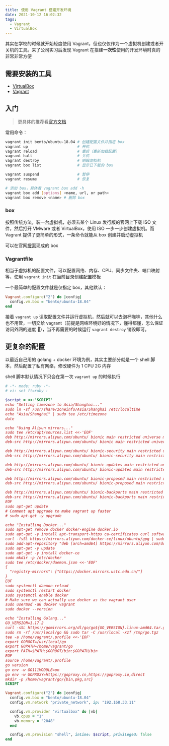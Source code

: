 ```yaml
---
title: 使用 Vagrant 搭建开发环境
date: 2021-10-12 16:02:32
tags:
  - Vagrant
  - VirtualBox
---
```


其实在学校的时候就开始轻度使用 Vagrant，但也仅仅作为一个虚拟机创建或者开关机的工具。来了公司实习后发现 Vagrant 在搭建**一次性**使用的开发环境时真的非常非常方便

<!-- more -->

## 需要安装的工具

- [VirtualBox](https://www.virtualbox.org/)
- [Vagrant](https://www.vagrantup.com/)

## 入门

> 更具体的推荐看[官方文档](https://www.vagrantup.com/docs)

常用命令：

```bash
vagrant init bento/ubuntu-18.04 # 创建配置文件并指定 box
vagrant up                      # 开机
vagrant reload                  # 重启（重新加载配置）
vagrant halt                    # 关机
vagrant destroy                 # 销毁虚拟机
vagrant box list                # 显示已下载的 box

vagrant suspend                 # 暂停
vagrant resume                  # 恢复

# 添加 box，具体看 vagrant box add -h
vagrant box add [options] <name, url, or path>
vagrant box remove <name> # 删除 box
```

### box

按照传统方法，装一台虚拟机，必须去某个 Linux 发行版的官网上下载 ISO 文件，然后打开 VMware 或者 VirtualBox，使用 ISO 一步一步创建虚拟机。而 Vagrant 提供了更简单的形式，一条命令就能从 box 创建并启动虚拟机

可以在官网[搜索](https://app.vagrantup.com/boxes/search)现成的 box

### Vagrantfile

相当于虚拟机的配置文件，可以配置网络、内存、CPU、同步文件夹、端口映射等，使用 `vagrant init` 在当前目录创建配置模板

一个最简单的配置文件就是仅指定 box，其他默认：

```rb Vagrantfile
Vagrant.configure("2") do |config|
  config.vm.box = "bento/ubuntu-18.04"
end
```

接着 `vagrant up` 读取配置文件并运行虚拟机，然后就可以去泡杯咖啡，其他什么也不用管，一切交给 vagrant（前提是网络环境好的情况下，懂得都懂，怎么保证访问外网的速度 🧱），当不再需要的时候运行 `vagrant destroy` 销毁即可。

## 更复杂的配置

以最近自己用的 golang + docker 环境为例，其实主要部分就是一个 shell 脚本，然后配置了私有网络，修改硬件为 1 CPU 2G 内存

shell 脚本默认情况下只会在第一次 `vagrant up` 的时候执行

```rb Vagrantfile
# -*- mode: ruby -*-
# vi: set ft=ruby :

$script = <<-'SCRIPT'
echo "Setting timezone to Asia/Shanghai..."
sudo ln -sf /usr/share/zoneinfo/Asia/Shanghai /etc/localtime
echo "Asia/Shanghai" | sudo tee /etc/timezone
date

echo "Using Aliyun mirrors..."
sudo tee /etc/apt/sources.list <<-'EOF'
deb http://mirrors.aliyun.com/ubuntu/ bionic main restricted universe multiverse
deb-src http://mirrors.aliyun.com/ubuntu/ bionic main restricted universe multiverse

deb http://mirrors.aliyun.com/ubuntu/ bionic-security main restricted universe multiverse
deb-src http://mirrors.aliyun.com/ubuntu/ bionic-security main restricted universe multiverse

deb http://mirrors.aliyun.com/ubuntu/ bionic-updates main restricted universe multiverse
deb-src http://mirrors.aliyun.com/ubuntu/ bionic-updates main restricted universe multiverse

deb http://mirrors.aliyun.com/ubuntu/ bionic-proposed main restricted universe multiverse
deb-src http://mirrors.aliyun.com/ubuntu/ bionic-proposed main restricted universe multiverse

deb http://mirrors.aliyun.com/ubuntu/ bionic-backports main restricted universe multiverse
deb-src http://mirrors.aliyun.com/ubuntu/ bionic-backports main restricted universe multiverse
EOF
sudo apt-get update
# Comment apt upgrade to make vagrant up faster
# sudo apt-get -y upgrade

echo "Installing Docker..."
sudo apt-get remove docker docker-engine docker.io
sudo apt-get -y install apt-transport-https ca-certificates curl software-properties-common
curl -fsSL https://mirrors.aliyun.com/docker-ce/linux/ubuntu/gpg | sudo apt-key add -
sudo add-apt-repository "deb [arch=amd64] https://mirrors.aliyun.com/docker-ce/linux/ubuntu $(lsb_release -cs) stable"
sudo apt-get -y update
sudo apt-get -y install docker-ce
sudo mkdir -p /etc/docker
sudo tee /etc/docker/daemon.json <<-'EOF'
{
  "registry-mirrors": ["https://docker.mirrors.ustc.edu.cn/"]
}
EOF
sudo systemctl daemon-reload
sudo systemctl restart docker
sudo systemctl enable docker
# Make sure we can actually use docker as the vagrant user
sudo usermod -aG docker vagrant
sudo docker --version

echo "Installing Golang..."
GO_VERSION=1.17.2
curl -sSL https://gomirrors.org/dl/go/go${GO_VERSION}.linux-amd64.tar.gz -o /tmp/go.tgz
sudo rm -rf /usr/local/go && sudo tar -C /usr/local -xzf /tmp/go.tgz
tee -a /home/vagrant/.profile <<-'EOF'
export GOROOT=/usr/local/go
export GOPATH=/home/vagrant/go
export PATH=$PATH:$GOROOT/bin:$GOPATH/bin
EOF
source /home/vagrant/.profile
go version
go env -w GO111MODULE=on
go env -w GOPROXY=https://goproxy.cn,https://goproxy.io,direct
mkdir -p /home/vagrant/go/{bin,pkg,src}
SCRIPT

Vagrant.configure("2") do |config|
  config.vm.box = "bento/ubuntu-18.04"
  config.vm.network "private_network", ip: "192.168.33.11"

  config.vm.provider "virtualbox" do |vb|
    vb.cpus = "1"
    vb.memory = "2048"
  end

  config.vm.provision "shell", inline: $script, privileged: false
end
```
